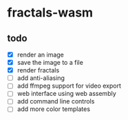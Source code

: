 # fractals-wasm

## todo

- [x] render an image
- [x] save the image to a file
- [x] render fractals
- [ ] add anti-aliasing
- [ ] add ffmpeg support for video export
- [ ] web interface using web assembly
- [ ] add command line controls
- [ ] add more color templates